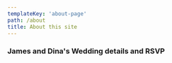 ```yaml
---
templateKey: 'about-page'
path: /about
title: About this site
---
```


### James and Dina's Wedding details and RSVP
